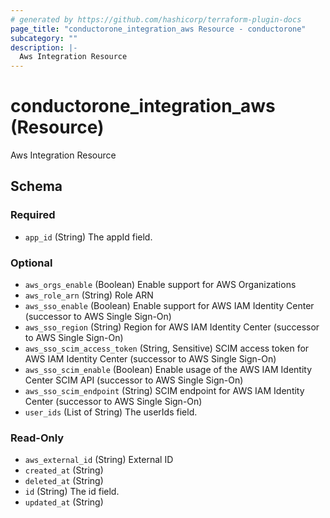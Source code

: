```yaml
---
# generated by https://github.com/hashicorp/terraform-plugin-docs
page_title: "conductorone_integration_aws Resource - conductorone"
subcategory: ""
description: |-
  Aws Integration Resource
---
```


# conductorone_integration_aws (Resource)

Aws Integration Resource



<!-- schema generated by tfplugindocs -->
## Schema

### Required

- `app_id` (String) The appId field.

### Optional

- `aws_orgs_enable` (Boolean) Enable support for AWS Organizations
- `aws_role_arn` (String) Role ARN
- `aws_sso_enable` (Boolean) Enable support for AWS IAM Identity Center (successor to AWS Single Sign-On)
- `aws_sso_region` (String) Region for AWS IAM Identity Center (successor to AWS Single Sign-On)
- `aws_sso_scim_access_token` (String, Sensitive) SCIM access token for AWS IAM Identity Center (successor to AWS Single Sign-On)
- `aws_sso_scim_enable` (Boolean) Enable usage of the AWS IAM Identity Center SCIM API (successor to AWS Single Sign-On)
- `aws_sso_scim_endpoint` (String) SCIM endpoint for AWS IAM Identity Center (successor to AWS Single Sign-On)
- `user_ids` (List of String) The userIds field.

### Read-Only

- `aws_external_id` (String) External ID
- `created_at` (String)
- `deleted_at` (String)
- `id` (String) The id field.
- `updated_at` (String)
